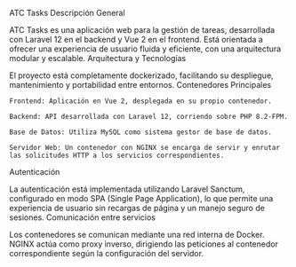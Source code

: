 ATC Tasks
Descripción General

ATC Tasks es una aplicación web para la gestión de tareas, desarrollada con Laravel 12 en el backend y Vue 2 en el frontend. Está orientada a ofrecer una experiencia de usuario fluida y eficiente, con una arquitectura modular y escalable.
Arquitectura y Tecnologías

El proyecto está completamente dockerizado, facilitando su despliegue, mantenimiento y portabilidad entre entornos.
Contenedores Principales

    Frontend: Aplicación en Vue 2, desplegada en su propio contenedor.

    Backend: API desarrollada con Laravel 12, corriendo sobre PHP 8.2-FPM.

    Base de Datos: Utiliza MySQL como sistema gestor de base de datos.

    Servidor Web: Un contenedor con NGINX se encarga de servir y enrutar las solicitudes HTTP a los servicios correspondientes.

Autenticación

La autenticación está implementada utilizando Laravel Sanctum, configurado en modo SPA (Single Page Application), lo que permite una experiencia de usuario sin recargas de página y un manejo seguro de sesiones.
Comunicación entre servicios

Los contenedores se comunican mediante una red interna de Docker. NGINX actúa como proxy inverso, dirigiendo las peticiones al contenedor correspondiente según la configuración del servidor.
